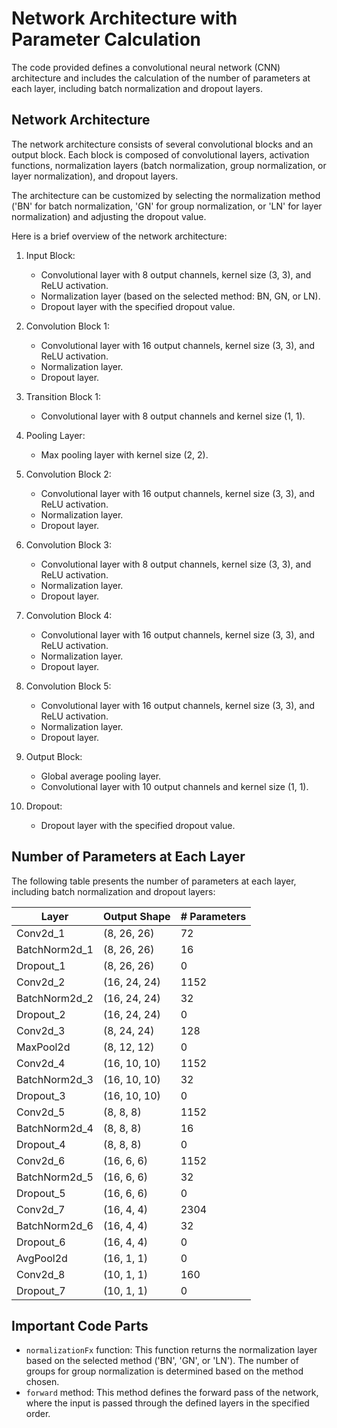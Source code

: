 # Network Architecture with Parameter Calculation

The code provided defines a convolutional neural network (CNN) architecture and includes the calculation of the number of parameters at each layer, including batch normalization and dropout layers.

## Network Architecture

The network architecture consists of several convolutional blocks and an output block. Each block is composed of convolutional layers, activation functions, normalization layers (batch normalization, group normalization, or layer normalization), and dropout layers.

The architecture can be customized by selecting the normalization method ('BN' for batch normalization, 'GN' for group normalization, or 'LN' for layer normalization) and adjusting the dropout value.

Here is a brief overview of the network architecture:

1. Input Block:
   - Convolutional layer with 8 output channels, kernel size (3, 3), and ReLU activation.
   - Normalization layer (based on the selected method: BN, GN, or LN).
   - Dropout layer with the specified dropout value.

2. Convolution Block 1:
   - Convolutional layer with 16 output channels, kernel size (3, 3), and ReLU activation.
   - Normalization layer.
   - Dropout layer.

3. Transition Block 1:
   - Convolutional layer with 8 output channels and kernel size (1, 1).

4. Pooling Layer:
   - Max pooling layer with kernel size (2, 2).

5. Convolution Block 2:
   - Convolutional layer with 16 output channels, kernel size (3, 3), and ReLU activation.
   - Normalization layer.
   - Dropout layer.

6. Convolution Block 3:
   - Convolutional layer with 8 output channels, kernel size (3, 3), and ReLU activation.
   - Normalization layer.
   - Dropout layer.

7. Convolution Block 4:
   - Convolutional layer with 16 output channels, kernel size (3, 3), and ReLU activation.
   - Normalization layer.
   - Dropout layer.

8. Convolution Block 5:
   - Convolutional layer with 16 output channels, kernel size (3, 3), and ReLU activation.
   - Normalization layer.
   - Dropout layer.

9. Output Block:
   - Global average pooling layer.
   - Convolutional layer with 10 output channels and kernel size (1, 1).

10. Dropout:
    - Dropout layer with the specified dropout value.

## Number of Parameters at Each Layer

The following table presents the number of parameters at each layer, including batch normalization and dropout layers:

| Layer        | Output Shape | # Parameters |
|--------------|--------------|--------------|
| Conv2d_1     | (8, 26, 26)  | 72           |
| BatchNorm2d_1| (8, 26, 26)  | 16           |
| Dropout_1    | (8, 26, 26)  | 0            |
| Conv2d_2     | (16, 24, 24) | 1152         |
| BatchNorm2d_2| (16, 24, 24) | 32           |
| Dropout_2    | (16, 24, 24) | 0            |
| Conv2d_3     | (8, 24, 24)  | 128          |
| MaxPool2d    | (8, 12, 12)  | 0            |
| Conv2d_4     | (16, 10, 10) | 1152         |
| BatchNorm2d_3| (16, 10, 10) | 32           |
| Dropout_3    | (16, 10, 10) | 0            |
| Conv2d_5     | (8, 8, 8)    | 1152         |
| BatchNorm2d_4| (8, 8, 8)    | 16           |
| Dropout_4    | (8, 8, 8)    | 0            |
| Conv2d_6     | (16, 6, 6)   | 1152         |
| BatchNorm2d_5| (16, 6, 6)   | 32           |
| Dropout_5    | (16, 6, 6)   | 0            |
| Conv2d_7     | (16, 4, 4)   | 2304         |
| BatchNorm2d_6| (16, 4, 4)   | 32           |
| Dropout_6    | (16, 4, 4)   | 0            |
| AvgPool2d    | (16, 1, 1)   | 0            |
| Conv2d_8     | (10, 1, 1)   | 160          |
| Dropout_7    | (10, 1, 1)   | 0            |

## Important Code Parts

- `normalizationFx` function: This function returns the normalization layer based on the selected method ('BN', 'GN', or 'LN'). The number of groups for group normalization is determined based on the method chosen.
- `forward` method: This method defines the forward pass of the network, where the input is passed through the defined layers in the specified order.

